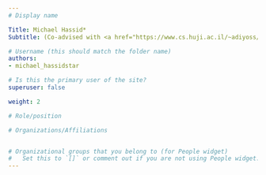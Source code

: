 ```yaml
---
# Display name

Title: Michael Hassid*
Subtitle: (Co-advised with <a href="https://www.cs.huji.ac.il/~adiyoss/" target="_blank" rel="noopener noreferrer">Yossi Adi</a>)

# Username (this should match the folder name)
authors:
- michael_hassidstar

# Is this the primary user of the site?
superuser: false

weight: 2

# Role/position

# Organizations/Affiliations


# Organizational groups that you belong to (for People widget)
#   Set this to `[]` or comment out if you are not using People widget.
---
```


